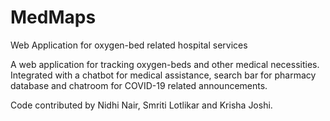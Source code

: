 # MedMaps
Web Application for oxygen-bed related hospital services

A web application for tracking oxygen-beds and other medical necessities. Integrated with a chatbot for medical assistance, search bar for pharmacy database and chatroom for COVID-19 related announcements. 

Code contributed by Nidhi Nair, Smriti Lotlikar and Krisha Joshi.
